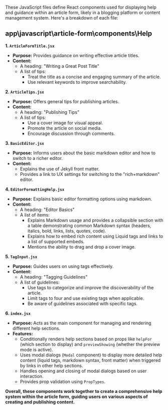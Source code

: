 These JavaScript files define React components used for displaying help and guidance within an article form, likely in a blogging platform or content management system. Here's a breakdown of each file:

## app\javascript\article-form\components\Help
**1. `ArticleFormTitle.jsx`**

- **Purpose:** Provides guidance on writing effective article titles.
- **Content:**
    - A heading: "Writing a Great Post Title"
    - A list of tips:
        - Treat the title as a concise and engaging summary of the article.
        - Use relevant keywords to improve searchability.

**2. `ArticleTips.jsx`**

- **Purpose:** Offers general tips for publishing articles.
- **Content:**
    - A heading: "Publishing Tips"
    - A list of tips:
        - Use a cover image for visual appeal.
        - Promote the article on social media.
        - Encourage discussion through comments.

**3. `BasicEditor.jsx`**

- **Purpose:** Informs users about the basic markdown editor and how to switch to a richer editor.
- **Content:**
    - Explains the use of Jekyll front matter.
    - Provides a link to UX settings for switching to the "rich+markdown" editor.

**4. `EditorFormattingHelp.jsx`**

- **Purpose:** Explains basic editor formatting options using markdown.
- **Content:**
    - A heading: "Editor Basics"
    - A list of items:
        - Explains Markdown usage and provides a collapsible section with a table demonstrating common Markdown syntax (headers, italics, bold, links, lists, quotes, code).
        - Explains how to embed rich content using Liquid tags and links to a list of supported embeds.
        - Mentions the ability to drag and drop a cover image.

**5. `TagInput.jsx`**

- **Purpose:** Guides users on using tags effectively.
- **Content:**
    - A heading: "Tagging Guidelines"
    - A list of guidelines:
        - Use tags to categorize and improve the discoverability of the article.
        - Limit tags to four and use existing tags when applicable.
        - Be aware of guidelines associated with specific tags.

**6. `index.jsx`**

- **Purpose:** Acts as the main component for managing and rendering different help sections.
- **Features:**
    - Conditionally renders help sections based on props like `helpFor` (which section to display) and `previewShowing` (whether the preview mode is active).
    - Uses modal dialogs (`Modal` component) to display more detailed help content (liquid tags, markdown syntax, front matter) when triggered by links in other help sections.
    - Handles opening and closing of modal dialogs based on user interaction.
    - Provides prop validation using `PropTypes`.

**Overall, these components work together to create a comprehensive help system within the article form, guiding users on various aspects of creating and publishing content.**
